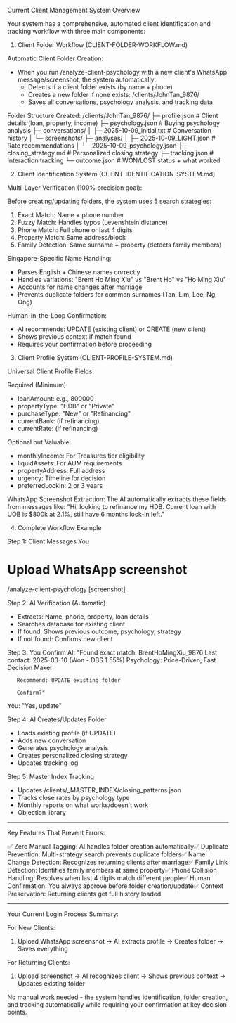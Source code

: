 
  Current Client Management System Overview

  Your system has a comprehensive, automated client identification and tracking workflow with three main components:

  1. Client Folder Workflow (CLIENT-FOLDER-WORKFLOW.md)

  Automatic Client Folder Creation:
  - When you run /analyze-client-psychology with a new client's WhatsApp message/screenshot, the system automatically:
    - Detects if a client folder exists (by name + phone)
    - Creates a new folder if none exists: /clients/JohnTan_9876/
    - Saves all conversations, psychology analysis, and tracking data

  Folder Structure Created:
  /clients/JohnTan_9876/
    ├─ profile.json                 # Client details (loan, property, income)
    ├─ psychology.json              # Buying psychology analysis
    ├─ conversations/
    │   ├─ 2025-10-09_initial.txt   # Conversation history
    │   └─ screenshots/
    ├─ analyses/
    │   ├─ 2025-10-09_LIGHT.json    # Rate recommendations
    │   └─ 2025-10-09_psychology.json
    ├─ closing_strategy.md          # Personalized closing strategy
    ├─ tracking.json                # Interaction tracking
    └─ outcome.json                 # WON/LOST status + what worked

  2. Client Identification System (CLIENT-IDENTIFICATION-SYSTEM.md)

  Multi-Layer Verification (100% precision goal):

  Before creating/updating folders, the system uses 5 search strategies:
  1. Exact Match: Name + phone number
  2. Fuzzy Match: Handles typos (Levenshtein distance)
  3. Phone Match: Full phone or last 4 digits
  4. Property Match: Same address/block
  5. Family Detection: Same surname + property (detects family members)

  Singapore-Specific Name Handling:
  - Parses English + Chinese names correctly
  - Handles variations: "Brent Ho Ming Xiu" vs "Brent Ho" vs "Ho Ming Xiu"
  - Accounts for name changes after marriage
  - Prevents duplicate folders for common surnames (Tan, Lim, Lee, Ng, Ong)

  Human-in-the-Loop Confirmation:
  - AI recommends: UPDATE (existing client) or CREATE (new client)
  - Shows previous context if match found
  - Requires your confirmation before proceeding

  3. Client Profile System (CLIENT-PROFILE-SYSTEM.md)

  Universal Client Profile Fields:

  Required (Minimum):
  - loanAmount: e.g., 800000
  - propertyType: "HDB" or "Private"
  - purchaseType: "New" or "Refinancing"
  - currentBank: (if refinancing)
  - currentRate: (if refinancing)

  Optional but Valuable:
  - monthlyIncome: For Treasures tier eligibility
  - liquidAssets: For AUM requirements
  - propertyAddress: Full address
  - urgency: Timeline for decision
  - preferredLockIn: 2 or 3 years

  WhatsApp Screenshot Extraction:
  The AI automatically extracts these fields from messages like:
  "Hi, looking to refinance my HDB. Current loan with UOB is $800k
  at 2.1%, still have 6 months lock-in left."

  4. Complete Workflow Example

  Step 1: Client Messages You
  # Upload WhatsApp screenshot
  /analyze-client-psychology [screenshot]

  Step 2: AI Verification (Automatic)
  - Extracts: Name, phone, property, loan details
  - Searches database for existing client
  - If found: Shows previous outcome, psychology, strategy
  - If not found: Confirms new client

  Step 3: You Confirm
  AI: "Found exact match: BrentHoMingXiu_9876
       Last contact: 2025-03-10 (Won - DBS 1.55%)
       Psychology: Price-Driven, Fast Decision Maker
       
       Recommend: UPDATE existing folder
       
       Confirm?"

  You: "Yes, update"

  Step 4: AI Creates/Updates Folder
  - Loads existing profile (if UPDATE)
  - Adds new conversation
  - Generates psychology analysis
  - Creates personalized closing strategy
  - Updates tracking log

  Step 5: Master Index Tracking
  - Updates /clients/_MASTER_INDEX/closing_patterns.json
  - Tracks close rates by psychology type
  - Monthly reports on what works/doesn't work
  - Objection library

  ---
  Key Features That Prevent Errors:

  ✅ Zero Manual Tagging: AI handles folder creation automatically✅ Duplicate Prevention: Multi-strategy search prevents duplicate folders✅ Name Change Detection: Recognizes returning clients after marriage✅
  Family Link Detection: Identifies family members at same property✅ Phone Collision Handling: Resolves when last 4 digits match different people✅ Human Confirmation: You always approve before folder 
  creation/update✅ Context Preservation: Returning clients get full history loaded

  ---
  Your Current Login Process Summary:

  For New Clients:
  1. Upload WhatsApp screenshot → AI extracts profile → Creates folder → Saves everything

  For Returning Clients:
  1. Upload screenshot → AI recognizes client → Shows previous context → Updates existing folder

  No manual work needed - the system handles identification, folder creation, and tracking automatically while requiring your confirmation at key decision points.